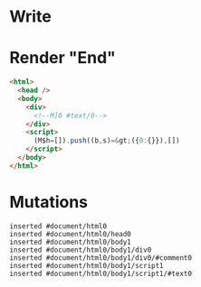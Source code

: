 # Write
  <div><!M]0 #text/0></div><script>(M$h=[]).push((b,s)=>({0:{}}),[])</script>


# Render "End"
```html
<html>
  <head />
  <body>
    <div>
      <!--M]0 #text/0-->
    </div>
    <script>
      (M$h=[]).push((b,s)=&gt;({0:{}}),[])
    </script>
  </body>
</html>
```

# Mutations
```
inserted #document/html0
inserted #document/html0/head0
inserted #document/html0/body1
inserted #document/html0/body1/div0
inserted #document/html0/body1/div0/#comment0
inserted #document/html0/body1/script1
inserted #document/html0/body1/script1/#text0
```